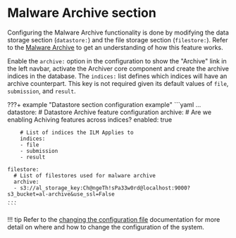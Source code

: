 # Malware Archive section

Configuring the Malware Archive functionality is done by modifying the data storage section (`datastore:`) and the file storage section (`filestore:`). Refer to the [Malware Archive](../overview/architecture/#keeping-files-forever-malware-archive) to get an understanding of how this feature works.

Enable the `archive:` option in the configuration to show the "Archive" link in the left navbar, activate the Archiver core component and create the archive indices in the database. The `indices:` list defines which indices will have an archive counterpart. This key is not required given its default values of `file`, `submission`, and `result`.

???+ example "Datastore section configuration example"
    ```yaml
    ...
    datastore:
      # Datastore Archive feature configuration
      archive:
        # Are we enabling Achiving features across indices?
        enabled: true

        # List of indices the ILM Applies to
        indices:
        - file
        - submission
        - result

    filestore:
      # List of filestores used for malware archive
      archive:
      - s3://al_storage_key:Ch@ngeTh!sPa33w0rd@localhost:9000?s3_bucket=al-archive&use_ssl=False
    ...
    ```

!!! tip
    Refer to the [changing the configuration file](../config_file/#changing-the-configuration-file) documentation for more detail on where and how to change the configuration of the system.
